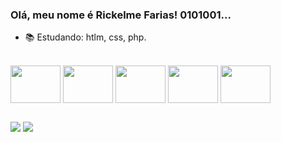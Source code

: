 ### Olá, meu nome é Rickelme Farias! 0101001...

- 📚 Estudando: htlm, css, php.

<div style="display: inline_block"><br>
  <img align="center" height="60" width="80" src="https://cdn.jsdelivr.net/gh/devicons/devicon/icons/javascript/javascript-original.svg" />
  <img align="center" height="60" width="80" src="https://cdn.jsdelivr.net/gh/devicons/devicon/icons/html5/html5-original.svg" />
  <img align="center" height="60" width="80" src="https://cdn.jsdelivr.net/gh/devicons/devicon/icons/css3/css3-original.svg" />
  <img align="center" height="60" width="80" src="https://cdn.jsdelivr.net/gh/devicons/devicon/icons/python/python-original-wordmark.svg" />
  <img align="center" height="60" width="80" src="https://cdn.jsdelivr.net/gh/devicons/devicon/icons/bootstrap/bootstrap-original.svg" />
</div>

##

<div>
  <a href="mailto:rickelmekaua7@gmail.com"><img src="https://img.shields.io/badge/Gmail-D14836?style=for-the-badge&logo=gmail&logoColor=white" /></a>
  <a href="https://www.instagram.com/rickelme_fdl/"><img src="https://img.shields.io/badge/Instagram-E4405F?style=for-the-badge&logo=instagram&logoColor=white" /></a>
</div>
